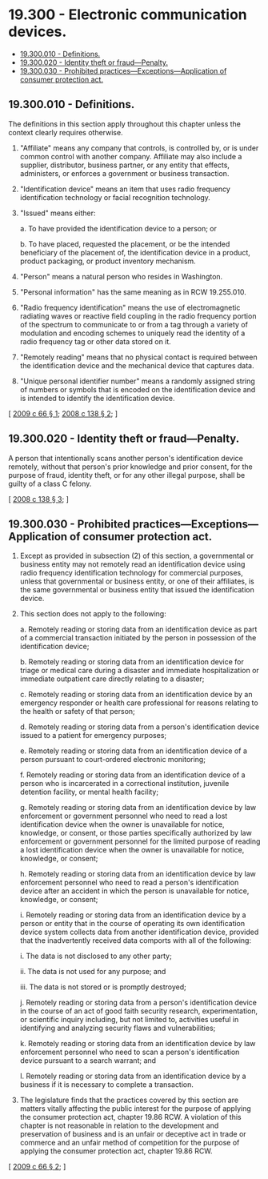 # 19.300 - Electronic communication devices.
* [19.300.010 - Definitions.](#19300010---definitions)
* [19.300.020 - Identity theft or fraud—Penalty.](#19300020---identity-theft-or-fraudpenalty)
* [19.300.030 - Prohibited practices—Exceptions—Application of consumer protection act.](#19300030---prohibited-practicesexceptionsapplication-of-consumer-protection-act)
## 19.300.010 - Definitions.
The definitions in this section apply throughout this chapter unless the context clearly requires otherwise.

1. "Affiliate" means any company that controls, is controlled by, or is under common control with another company. Affiliate may also include a supplier, distributor, business partner, or any entity that effects, administers, or enforces a government or business transaction.

2. "Identification device" means an item that uses radio frequency identification technology or facial recognition technology.

3. "Issued" means either:

   a. To have provided the identification device to a person; or

   b. To have placed, requested the placement, or be the intended beneficiary of the placement of, the identification device in a product, product packaging, or product inventory mechanism.

4. "Person" means a natural person who resides in Washington.

5. "Personal information" has the same meaning as in RCW 19.255.010.

6. "Radio frequency identification" means the use of electromagnetic radiating waves or reactive field coupling in the radio frequency portion of the spectrum to communicate to or from a tag through a variety of modulation and encoding schemes to uniquely read the identity of a radio frequency tag or other data stored on it.

7. "Remotely reading" means that no physical contact is required between the identification device and the mechanical device that captures data.

8. "Unique personal identifier number" means a randomly assigned string of numbers or symbols that is encoded on the identification device and is intended to identify the identification device.

\[ [2009 c 66 § 1](http://lawfilesext.leg.wa.gov/biennium/2009-10/Pdf/Bills/Session%20Laws/House/1011-S.SL.pdf?cite=2009%20c%2066%20§%201); [2008 c 138 § 2](http://lawfilesext.leg.wa.gov/biennium/2007-08/Pdf/Bills/Session%20Laws/House/1031-S.SL.pdf?cite=2008%20c%20138%20§%202); \]

## 19.300.020 - Identity theft or fraud—Penalty.
A person that intentionally scans another person's identification device remotely, without that person's prior knowledge and prior consent, for the purpose of fraud, identity theft, or for any other illegal purpose, shall be guilty of a class C felony.

\[ [2008 c 138 § 3](http://lawfilesext.leg.wa.gov/biennium/2007-08/Pdf/Bills/Session%20Laws/House/1031-S.SL.pdf?cite=2008%20c%20138%20§%203); \]

## 19.300.030 - Prohibited practices—Exceptions—Application of consumer protection act.
1. Except as provided in subsection (2) of this section, a governmental or business entity may not remotely read an identification device using radio frequency identification technology for commercial purposes, unless that governmental or business entity, or one of their affiliates, is the same governmental or business entity that issued the identification device.

2. This section does not apply to the following:

   a. Remotely reading or storing data from an identification device as part of a commercial transaction initiated by the person in possession of the identification device;

   b. Remotely reading or storing data from an identification device for triage or medical care during a disaster and immediate hospitalization or immediate outpatient care directly relating to a disaster;

   c. Remotely reading or storing data from an identification device by an emergency responder or health care professional for reasons relating to the health or safety of that person;

   d. Remotely reading or storing data from a person's identification device issued to a patient for emergency purposes;

   e. Remotely reading or storing data from an identification device of a person pursuant to court-ordered electronic monitoring;

   f. Remotely reading or storing data from an identification device of a person who is incarcerated in a correctional institution, juvenile detention facility, or mental health facility;

   g. Remotely reading or storing data from an identification device by law enforcement or government personnel who need to read a lost identification device when the owner is unavailable for notice, knowledge, or consent, or those parties specifically authorized by law enforcement or government personnel for the limited purpose of reading a lost identification device when the owner is unavailable for notice, knowledge, or consent;

   h. Remotely reading or storing data from an identification device by law enforcement personnel who need to read a person's identification device after an accident in which the person is unavailable for notice, knowledge, or consent;

   i. Remotely reading or storing data from an identification device by a person or entity that in the course of operating its own identification device system collects data from another identification device, provided that the inadvertently received data comports with all of the following:

      i. The data is not disclosed to any other party;

      ii. The data is not used for any purpose; and

      iii. The data is not stored or is promptly destroyed;

   j. Remotely reading or storing data from a person's identification device in the course of an act of good faith security research, experimentation, or scientific inquiry including, but not limited to, activities useful in identifying and analyzing security flaws and vulnerabilities;

   k. Remotely reading or storing data from an identification device by law enforcement personnel who need to scan a person's identification device pursuant to a search warrant; and

   l. Remotely reading or storing data from an identification device by a business if it is necessary to complete a transaction.

3. The legislature finds that the practices covered by this section are matters vitally affecting the public interest for the purpose of applying the consumer protection act, chapter 19.86 RCW. A violation of this chapter is not reasonable in relation to the development and preservation of business and is an unfair or deceptive act in trade or commerce and an unfair method of competition for the purpose of applying the consumer protection act, chapter 19.86 RCW.

\[ [2009 c 66 § 2](http://lawfilesext.leg.wa.gov/biennium/2009-10/Pdf/Bills/Session%20Laws/House/1011-S.SL.pdf?cite=2009%20c%2066%20§%202); \]

